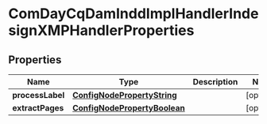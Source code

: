 

# ComDayCqDamInddImplHandlerIndesignXMPHandlerProperties

## Properties

Name | Type | Description | Notes
------------ | ------------- | ------------- | -------------
**processLabel** | [**ConfigNodePropertyString**](ConfigNodePropertyString.md) |  |  [optional]
**extractPages** | [**ConfigNodePropertyBoolean**](ConfigNodePropertyBoolean.md) |  |  [optional]



